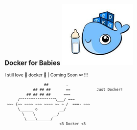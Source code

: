 ## Docker for Babies ![](/docker_baby.jpg)
I still love 💙 docker 🐳 | Coming Soon 💤 !!!
```
                  ##        .
             ## ## ##       ==            Just Docker!
          ## ## ## ##      ===            
      /""""""""""""""""\___/ ===
 ~~~ {~~ ~~~~ ~~~ ~~~~ ~~ ~ /  ===- ~~~   
      \______ o          __/              
        \    \        __/                 
         \____\______/                   
                         <3 Docker <3
```
